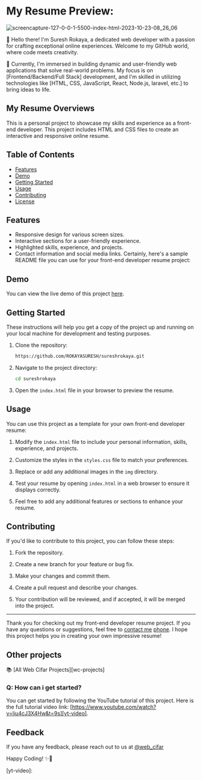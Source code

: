 # My Resume Preview:
![screencapture-127-0-0-1-5500-index-html-2023-10-23-08_26_06](https://github.com/ROKAYASURESH/sureshrokaya/assets/127000485/42eca69a-4913-44c4-8d73-7fdfc35c131d)

👋 Hello there! I'm Suresh Rokaya, a dedicated web developer with a passion for crafting exceptional online experiences. Welcome to my GitHub world, where code meets creativity.

🔭 Currently, I'm immersed in building dynamic and user-friendly web applications that solve real-world problems. My focus is on [Frontend/Backend/Full Stack] development, and I'm skilled in utilizing technologies like [HTML, CSS, JavaScript, React, Node.js, laravel, etc.] to bring ideas to life.
## My Resume Overviews
This is a personal project to showcase my skills and experience as a front-end developer. This project includes HTML and CSS files to create an interactive and responsive online resume.
## Table of Contents

- [Features](#features)
- [Demo](#demo)
- [Getting Started](#getting-started)
- [Usage](#usage)
- [Contributing](#contributing)
- [License](#license)

## Features

- Responsive design for various screen sizes.
- Interactive sections for a user-friendly experience.
- Highlighted skills, experience, and projects.
- Contact information and social media links.
Certainly, here's a sample README file you can use for your front-end developer resume project:

## Demo

You can view the live demo of this project [here](#).

## Getting Started

These instructions will help you get a copy of the project up and running on your local machine for development and testing purposes.

1. Clone the repository:

   ```bash
   https://github.com/ROKAYASURESH/sureshrokaya.git
   ```

2. Navigate to the project directory:

   ```bash
   cd sureshrokaya
   ```

3. Open the `index.html` file in your browser to preview the resume.

## Usage

You can use this project as a template for your own front-end developer resume:

1. Modify the `index.html` file to include your personal information, skills, experience, and projects.

2. Customize the styles in the `styles.css` file to match your preferences.

3. Replace or add any additional images in the `img` directory.

4. Test your resume by opening `index.html` in a web browser to ensure it displays correctly.

5. Feel free to add any additional features or sections to enhance your resume.

## Contributing

If you'd like to contribute to this project, you can follow these steps:

1. Fork the repository.

2. Create a new branch for your feature or bug fix.

3. Make your changes and commit them.

4. Create a pull request and describe your changes.

5. Your contribution will be reviewed, and if accepted, it will be merged into the project.


---

Thank you for checking out my front-end developer resume project. If you have any questions or suggestions, feel free to [contact me](mailto:sureshrokaya761@gmail.com) [phone](tel:9869504717). I hope this project helps you in creating your own impressive resume!

## Other projects

📚 [All Web Cifar Projects][wc-projects]

### Q: How can i get started?

You can get started by following the YouTube tutorial of this project. Here is the full tutorial video link: [https://www.youtube.com/watch?v=liu4cJ3X4Hw&t=9s][yt-video].

## Feedback

If you have any feedback, please reach out to us at [@web_cifar][wc-tw]


Happy Coding! ✨🚀

[wc-tw]: 
[wc-yt]:
[arfan-ig]: 
[wc-projects]: 
[wc-fb-group]: 
[buymeacoffee]: 
[yt-video]: 
